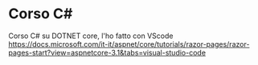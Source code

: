 # Corso C#
Corso C# su DOTNET core, l'ho fatto con VScode
https://docs.microsoft.com/it-it/aspnet/core/tutorials/razor-pages/razor-pages-start?view=aspnetcore-3.1&tabs=visual-studio-code
